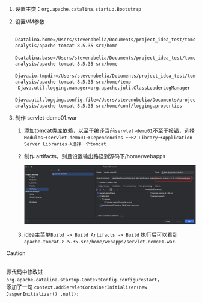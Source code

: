 1. 设置主类：`org.apache.catalina.startup.Bootstrap`
2. 设置VM参数

   ```properties
   -Dcatalina.home=/Users/stevenobelia/Documents/project_idea_test/tomcat-analysis/apache-tomcat-8.5.35-src/home
   -Dcatalina.base=/Users/stevenobelia/Documents/project_idea_test/tomcat-analysis/apache-tomcat-8.5.35-src/home
   -Djava.io.tmpdir=/Users/stevenobelia/Documents/project_idea_test/tomcat-analysis/apache-tomcat-8.5.35-src/home/temp
   -Djava.util.logging.manager=org.apache.juli.ClassLoaderLogManager
   -Djava.util.logging.config.file=/Users/stevenobelia/Documents/project_idea_test/tomcat-analysis/apache-tomcat-8.5.35-src/home/conf/logging.properties
   ```

3. 制作 servlet-demo01.war

   1. 添加tomcat类库依赖，以至于编译当前`servlet-demo01`不至于报错，选择`Modules`->`servlet-demo01`->`Dependencies +`->`2 Library`->`Application Server Libraries`->`选择一个tomcat`
   2. 制作 artifacts，别且设置输出路径到源码下/home/webapps
      
      ![](./asserts/artifacts.png)
   
   3. idea主菜单`Build -> Build Artifacts -> Build` 执行后可以看到`apache-tomcat-8.5.35-src/home/webapps/servlet-demo01.war`.


> [!CAUTION] 
<br>源代码中修改过 `org.apache.catalina.startup.ContextConfig.configureStart`，
<br>添加了一句 `context.addServletContainerInitializer(new JasperInitializer() ,null);`